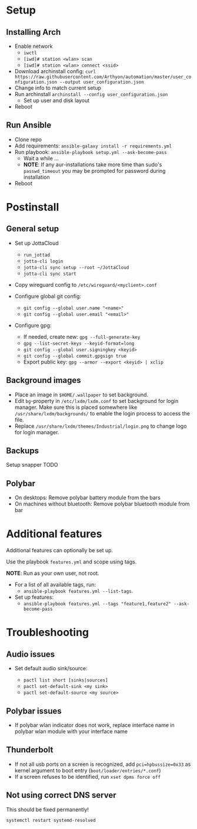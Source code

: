 # Setup

## Installing Arch

- Enable network
  - `iwctl`
  - `[iwd]# station <wlan> scan`
  - `[iwd]# station <wlan> connect <ssid>`
- Download archinstall config: `curl https://raw.githubusercontent.com/Arthyon/automation/master/user_configuration.json --output user_configuration.json`
- Change info to match current setup
- Run archinstall `archinstall --config user_configuration.json`
  - Set up user and disk layout
- Reboot

## Run Ansible

- Clone repo
- Add requirements: `ansible-galaxy install -r requirements.yml`
- Run playbook: `ansible-playbook setup.yml --ask-become-pass`
  - Wait a while ...
  - **NOTE**: If any aur-installations take more time than sudo's `passwd_timeout` you may be prompted for password during installation
- Reboot

# Postinstall

## General setup

- Set up JottaCloud
  - `run_jottad` 
  - `jotta-cli login`
  - `jotta-cli sync setup --root ~/JottaCloud`
  - `jotta-cli sync start`

- Copy wireguard config to `/etc/wireguard/<myclient>.conf`

- Configure global git config:
  - `git config --global user.name "<name>"`
  - `git config --global user.email "<email>"`
- Configure gpg:
  - If needed, create new: `gpg --full-generate-key`
  - `gpg --list-secret-keys --keyid-format=long`
  - `git config --global user.signingkey <keyid>`
  - `git config --global commit.gpgsign true`
  - Export public key: `gpg --armor --export <keyid> | xclip`


## Background images

- Place an image in `$HOME/.wallpaper` to set background.
- Edit `bg`-property in `/etc/lxdm/lxdm.conf` to set background for login manager. Make sure this is placed somewhere like `/usr/share/lxdm/backgrounds/` to enable the login process to access the file.
- Replace `/usr/share/lxdm/themes/Industrial/login.png` to change logo for login manager.

## Backups

Setup snapper TODO

## Polybar

- On desktops: Remove polybar battery module from the bars
- On machines without bluetooth: Remove polybar bluetooth module from bar

# Additional features

Additional features can optionally be set up.

Use the playbook `features.yml` and scope using tags.

**NOTE**: Run as your own user, not root.

- For a list of all available tags, run:
  - `ansible-playbook features.yml --list-tags`.
- Set up features:
  - `ansible-playbook features.yml --tags "feature1,feature2" --ask-become-pass`

# Troubleshooting

## Audio issues

- Set default audio sink/source:

  - `pactl list short [sinks|sources]`
  - `pactl set-default-sink <my sink>`
  - `pactl set-default-source <my source>`

## Polybar issues

- If polybar wlan indicator does not work, replace interface name in polybar wlan module with your interface name

## Thunderbolt

- If not all usb ports on a screen is recognized, add `pci=hpbussize=0x33` as kernel argument to boot entry (`boot/loader/entries/*.conf`)
- If a screen refuses to be identified, run `xset dpms force off`

## Not using correct DNS server

This should be fixed permanently!

`systemctl restart systemd-resolved`
